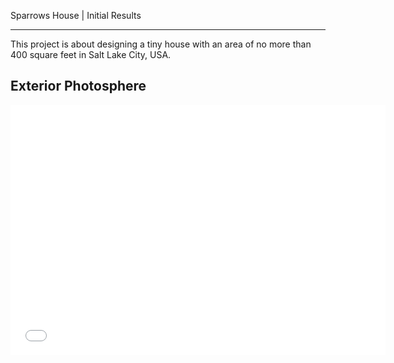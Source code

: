Sparrows House | Initial Results

---
This project is about designing a tiny house with an area of no more than 400 square feet in Salt Lake City, USA.

## Exterior Photosphere
<iframe width="600" height="400" allowfullscreen style="border-style:none;" src="<iframe width="600" height="400" allowfullscreen style="border-style:none;" src="https://cdn.pannellum.org/2.5/pannellum.htm#panorama=https%3A//i.loli.net/2021/10/01/Bmj1dDwNsu2yf7M.jpg&autoLoad=true">
